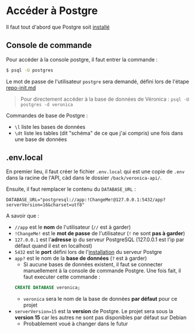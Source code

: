 # Accéder à Postgre
Il faut tout d'abord que Postgre soit [installé](/back/process/postgre-install.md)
## Console de commande
Pour accéder à la console postgre, il faut entrer la commande :
```bash
$ psql -U postgres
```
Le mot de passe de l'utilisateur `postgre` sera demandé, défini lors de l'étape [repo-init.md](/back/process/repo-init.md)

> Pour directement accéder à la base de données de Véronica : `psql -U postgres -d veronica`

Commandes de base de Postgre :
- `\l` liste les bases de données
- `\dt` liste les tables (dit "schéma" de ce que j'ai compris) une fois dans une base de données
## .env.local
En premier lieu, il faut créer le fichier `.env.local` qui est une copie de `.env` dans la racine de l'API, càd dans le dossier `/back/veronica-api/`.

Ensuite, il faut remplacer le contenu du `DATABASE_URL` :
```
DATABASE_URL="postgresql://app:!ChangeMe!@127.0.0.1:5432/app?serverVersion=16&charset=utf8"
```
A savoir que :
- `//app` est le **nom** de l'utilisateur (`//` est à garder)
- `!ChangeMe!` est le **mot de passe** de l'utilisateur (`!` ne sont **pas à garder**)
- `127.0.0.1` est l'**adresse** ip du serveur PostgreSQL (127.0.0.1 est l'ip par défaut quand il est en localhost)
- `5432` est le **port** défini lors de l'[installation](/back/process/postgre-install.md) du serveur Postgre
- `app?` est le nom de la **base de données** (`?` est à garder)
    - Si aucune bases de données existent, il faut se connecter manuellement à la console de commande Postgre. Une fois fait, il faut executer cette commande :
    ```sql
    CREATE DATABASE veronica;
    ```
    - `veronica` sera le nom de la base de données **par défaut** pour ce projet
- `serverVersion=15` est la **version** de Postgre. Le projet sera sous la **version 15** car les autres ne sont pas disponibles par défaut sur Debian
    - Probablement voué à changer dans le futur